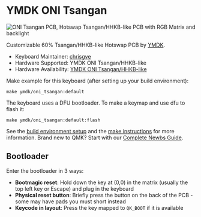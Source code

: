 # YMDK ONI Tsangan

![ONI Tsangan PCB, Hotswap Tsangan/HHKB-like PCB with RGB Matrix and backlight](https://i.imgur.com/DB87on8.jpeg)

Customizable 60% Tsangan/HHKB-like Hotswap PCB by [YMDK](https://ymdkey.com).

- Keyboard Maintainer: [chrisgve](https://github.com/chrisgve)
- Hardware Supported: YMDK ONI Tsangan/HHKB-like
- Hardware Availability: [YMDK ONI Tsangan/HHKB-like](https://ymdkey.com/products/ymdk-gh60-hhkb-style-tsangan-oni-hot-swappable-both-underglow-switch-rgb-via-programmable-pcb-compatible-with-tokyo-60)

Make example for this keyboard (after setting up your build environment):

    make ymdk/oni_tsangan:default

The keyboard uses a DFU bootloader. To make a keymap and use dfu to flash it:

    make ymdk/oni_tsangan:default:flash

See the [build environment setup](https://docs.qmk.fm/#/getting_started_build_tools) and the [make instructions](https://docs.qmk.fm/#/getting_started_make_guide) for more information. Brand new to QMK? Start with our [Complete Newbs Guide](https://docs.qmk.fm/#/newbs).

## Bootloader

Enter the bootloader in 3 ways:

- **Bootmagic reset**: Hold down the key at (0,0) in the matrix (usually the top left key or Escape) and plug in the keyboard
- **Physical reset button**: Briefly press the button on the back of the PCB - some may have pads you must short instead
- **Keycode in layout**: Press the key mapped to `QK_BOOT` if it is available
